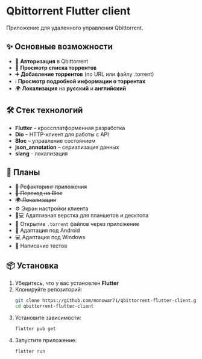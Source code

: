 # Qbittorrent Flutter client

Приложение для удаленного управления Qbittorrent.

## ✨ Основные возможности

- 🔑 **Авторизация** в Qbittorrent
- 📜 **Просмотр списка торрентов**
- ➕ **Добавление торрентов** (по URL или файлу .torrent)
- ℹ️ **Просмотр подробной информации о торрентах**
- 🌍 **Локализация** на **русский** и **английский**

## 🛠 Стек технологий

- **Flutter** – кроссплатформенная разработка
- **Dio** – HTTP-клиент для работы с API
- **Bloc** – управление состоянием
- **json_annotation** – сериализация данных
- **slang** - локализация

## 🚀 Планы

- ~~🔧 Рефакторинг приложения~~
- ~~🔄 Переход на Bloc~~
- ~~🌍 Локализация~~
- ⚙️ Экран настройки клиента
- 📱💻 Адаптивная верстка для планшетов и десктопа
- 📂 Открытие `.torrent` файлов через приложение
- 📱 Адаптация под Android
- 💻 Адаптация под Windows
- 🧪 Написание тестов

## 📦 Установка

1. Убедитесь, что у вас установлен **Flutter**
2. Клонируйте репозиторий:
   ```sh
   git clone https://github.com/monowar71/qbittorrent-flutter-client.git
   cd qbittorrent-flutter-client
   ```
3. Установите зависимости:
   ```sh
   flutter pub get
   ```
4. Запустите приложение:
   ```sh
   flutter run
   ```
